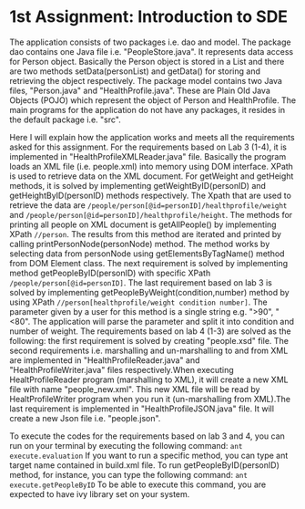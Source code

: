 # 1st Assignment: Introduction to SDE

The application consists of two packages i.e. dao and model. The package dao contains one Java file i.e. "PeopleStore.java". It represents data access for Person object. Basically the Person object is stored in a List and there are two methods setData(personList) and getData() for storing and retrieving the object respectively. The package model contains two Java files, "Person.java" and "HealthProfile.java". These are Plain Old Java Objects (POJO) which represent the object of Person and HealthProfile. The main programs for the application do not have any packages, it resides in the default package i.e. "src".

Here I will explain how the application works and meets all the requirements asked for this assignment. For the requirements based on Lab 3 (1-4), it is implemented in "HealthProfileXMLReader.java" file. Basically the program loads an XML file (i.e. people.xml) into memory using DOM interface. XPath is used to retrieve data on the XML document. For getWeight and getHeight methods, it is solved by implementing getWeightByID(personID) and getHeightByID(personID) methods respectively. The Xpath that are used to retrieve the data are 
	```/people/person[@id=personID]/healthprofile/weight```
	and ```/people/person[@id=personID]/healthprofile/height```.
The methods for printing all people on XML document is getAllPeople() by implementing XPath
	```//person```. The results from this method are iterated and printed by calling printPersonNode(personNode) method. The method works by selecting data from personNode using getElementsByTagName() method from DOM Element class. The next requirement is solved by implementing method getPeopleByID(personID) with specific XPath 
	```/people/person[@id=personID]```.
The last requirement based on lab 3 is solved by implementing getPeopleByWeight(condition,number) method by using XPath 
	```//person[healthprofile/weight condition number]```.
The parameter given by a user for this method is a single string e.g. ">90", "<80". The application will parse the parameter and split it into condition and number of weight. The requirements based on lab 4 (1-3) are solved as the following: the first requirement is solved by creating "people.xsd" file. The second requirements i.e. marshalling and un-marshalling to and from XML are implemented in "HealthProfileReader.java" and "HealthProfileWriter.java" files respectively.When executing HealtProfileReader program (marshalling to XML), it will create a new XML file with name "people_new.xml". This new XML file will be read by HealtProfileWriter program when you run it (un-marshalling from XML).The last requirement is implemented in "HealthProfileJSON.java" file. It will create a new Json file i.e. "people.json".

To execute the codes for the requirements based on lab 3 and 4, you can run on your terminal by executing the following command: 
	```ant execute.evaluation```
If you want to run a specific method, you can type ant target name contained in build.xml file. 
To run getPeopleByID(personID) method, for instance, you can type the following command: 
	```ant execute.getPeopleByID```
To be able to execute this command, you are expected to have ivy library set on your system.

  